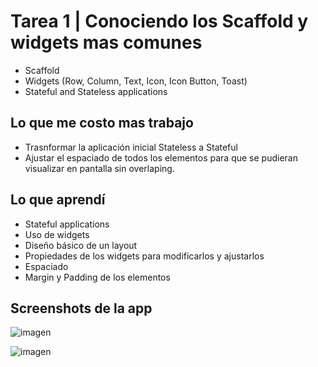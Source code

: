 # Tarea 1 | Conociendo los Scaffold y widgets mas comunes 

- Scaffold
- Widgets (Row, Column, Text, Icon, Icon Button, Toast)
- Stateful and Stateless applications

## Lo que me costo mas trabajo

- Trasnformar la aplicación inicial Stateless a Stateful
- Ajustar el espaciado de todos los elementos para que se pudieran visualizar en pantalla sin overlaping.

## Lo que aprendí

- Stateful applications
- Uso de widgets
- Diseño básico de un layout
- Propiedades de los widgets para modificarlos y ajustarlos
- Espaciado
- Margin y Padding de los elementos

## Screenshots de la app
![imagen](https://github.com/XV02/Tarea1Moviles/assets/29586921/ed6eb509-e718-4373-9fac-e0f28c1d6c6f)

![imagen](https://github.com/XV02/Tarea1Moviles/assets/29586921/e60f7e97-2d2e-438a-a63f-64769cc68ddc)



